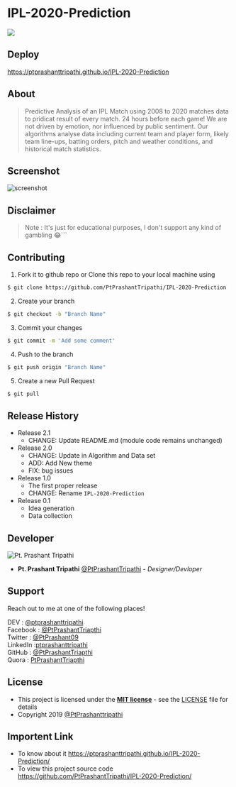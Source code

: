 # IPL-2020-Prediction
![](https://repository-images.githubusercontent.com/299325888/77f6e880-034c-11eb-8ee1-b44403c583c2)

## Deploy

https://ptprashanttripathi.github.io/IPL-2020-Prediction

## About

>Predictive Analysis of an IPL Match using 2008 to 2020 matches data to pridicat result of every match. 24 hours before each game! We are not driven by emotion, nor influenced by public sentiment. Our algorithms analyse data including current team and player form, likely team line-ups, batting orders, pitch and weather conditions, and historical match statistics.

## Screenshot

![screenshot](https://i.imgur.com/pJJoIEC.jpg)

## Disclaimer

> Note : It's just for educational purposes, I don't support any kind of gambling 😂```

## Contributing

1. Fork it to github repo or Clone this repo to your local machine using
```sh 
$ git clone https://github.com/PtPrashantTripathi/IPL-2020-Prediction
```

2. Create your branch 
```sh 
$ git checkout -b "Branch Name"
```

3. Commit your changes 
```sh 
$ git commit -m 'Add some comment'
```

4. Push to the branch 
```sh 
$ git push origin "Branch Name"
```

5. Create a new Pull Request
```sh 
$ git pull
```

## Release History

* Release 2.1
    * CHANGE: Update README.md (module code remains unchanged)
* Release 2.0
    * CHANGE: Update in Algorithm and Data set
    * ADD: Add New theme
    * FIX: bug issues
* Release 1.0
    * The first proper release
    * CHANGE: Rename `IPL-2020-Prediction` 
* Release 0.1
    * Idea generation
    * Data collection

## Developer  

![Pt. Prashant Tripathi](https://avatars2.githubusercontent.com/u/26687933?s=200&v=4)
* **Pt. Prashant Tripathi** [@PtPrashantTripathi](https://Prashanttripathi.github.io) - *Designer/Devloper* 

## Support 
Reach out to me at one of the following places!

DEV : [@ptprashanttripathi](https://dev.to/ptprashanttripathi/)<br>
Facebook : [@PtPrashantTriapthi](https://www.facebook.com/PtPrashantTripathi) <br>
Twitter : [@PtPrashant09](https://twitter.com/intent/follow?screen_name=ptprashant09) <br>
LinkedIn :[ptprashanttripathi](https://www.linkedin.com/in/ptprashanttripathi/)<br>
GitHub :  [@PtPrashantTriapthi](https://github.com/PtPrashantTripathi)<br>
Quora : [PtPrashantTriapthi](https://www.quora.com/profile/Pt-Prashant-Tripathi)<br>
                                
## License

- This project is licensed under the **[MIT license](http://opensource.org/licenses/mit-license.php)** - see the [LICENSE](LICENSE) file for details
- Copyright 2019  [@PtPrashanttripathi](http://github.com/PtPrashantTripathi)


## Importent Link 

- To know about it https://ptprashanttripathi.github.io/IPL-2020-Prediction/
- To view this project source code https://github.com/PtPrashantTripathi/IPL-2020-Prediction/
